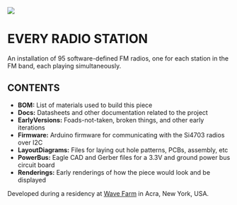 ![](http://jeffreythompson.org/images/ers-detail.jpg)

# EVERY RADIO STATION

An installation of 95 software-defined FM radios, one for each station in the FM band, each playing simultaneously.

## CONTENTS  

* **BOM:** List of materials used to build this piece  
* **Docs:** Datasheets and other documentation related to the project  
* **EarlyVersions:** Foads-not-taken, broken things, and other early iterations  
* **Firmware:** Arduino firmware for communicating with the Si4703 radios over I2C  
* **LayoutDiagrams:** Files for laying out hole patterns, PCBs, assembly, etc  
* **PowerBus:** Eagle CAD and Gerber files for a 3.3V and ground power bus circuit board  
* **Renderings:** Early renderings of how the piece would look and be displayed  

Developed during a residency at [Wave Farm](https://wavefarm.org/) in Acra, New York, USA.
